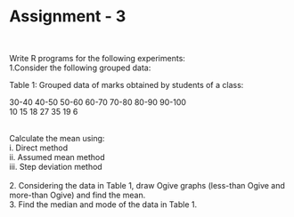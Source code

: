 <h1>Assignment - 3</h1></br>

Write R programs for the following experiments:</br>
1.Consider the following grouped data:</br>

Table 1: Grouped data of marks obtained by students of a class:</br>

30-40 40-50 50-60 60-70 70-80 80-90 90-100</br>
10 15 18 27 35 19 6</br></br>

Calculate the mean using:</br>
i. Direct method</br>
ii. Assumed mean method</br>
iii. Step deviation method</br></br>
2. Considering the data in Table 1, draw Ogive graphs (less-than Ogive and more-than Ogive)
and find the mean.</br>
3. Find the median and mode of the data in Table 1.</br>
